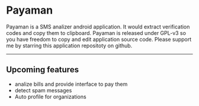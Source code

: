 # Payaman

Payaman is a SMS analizer android application. It would extract verification codes and copy them to clipboard.
Payaman is released under GPL-v3 so you have freedom to copy and edit application source code. Please support me by starring this application repositoty on github.

---

## Upcoming features
- analize bills and provide interface to pay them
- detect spam messages
- Auto profile for organizations
